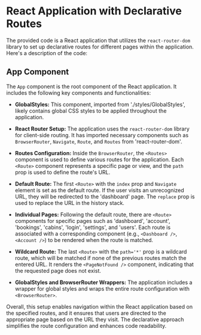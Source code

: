 # React Application with Declarative Routes

The provided code is a React application that utilizes the `react-router-dom` library to set up declarative routes for different pages within the application. Here's a description of the code:

## App Component

The `App` component is the root component of the React application. It includes the following key components and functionalities:

- **GlobalStyles:** This component, imported from './styles/GlobalStyles', likely contains global CSS styles to be applied throughout the application.

- **React Router Setup:** The application uses the `react-router-dom` library for client-side routing. It has imported necessary components such as `BrowserRouter`, `Navigate`, `Route`, and `Routes` from 'react-router-dom'.

- **Routes Configuration:** Inside the `BrowserRouter`, the `<Routes>` component is used to define various routes for the application. Each `<Route>` component represents a specific page or view, and the `path` prop is used to define the route's URL.

- **Default Route:** The first `<Route>` with the `index` prop and `Navigate` element is set as the default route. If the user visits an unrecognized URL, they will be redirected to the 'dashboard' page. The `replace` prop is used to replace the URL in the history stack.

- **Individual Pages:** Following the default route, there are `<Route>` components for specific pages such as 'dashboard', 'account', 'bookings', 'cabins', 'login', 'settings', and 'users'. Each route is associated with a corresponding component (e.g., `<Dashboard />`, `<Account />`) to be rendered when the route is matched.

- **Wildcard Route:** The last `<Route>` with the `path='*'` prop is a wildcard route, which will be matched if none of the previous routes match the entered URL. It renders the `<PageNotFound />` component, indicating that the requested page does not exist.

- **GlobalStyles and BrowserRouter Wrappers:** The application includes a wrapper for global styles and wraps the entire route configuration with `<BrowserRouter>`.

Overall, this setup enables navigation within the React application based on the specified routes, and it ensures that users are directed to the appropriate page based on the URL they visit. The declarative approach simplifies the route configuration and enhances code readability.
